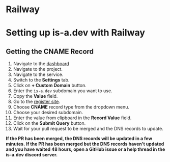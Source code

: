 # Railway
# Setting up is-a.dev with Railway
## Getting the CNAME Record
1. Navigate to the [dashboard](https://railway.app/dashboard)
1. Navigate to the project.
1. Navigate to the service.
1. Switch to the **Settings** tab.
1. Click on **+ Custom Domain** button.
1. Enter the `is-a.dev` subdomain you want to use.
1. Copy the **Value** field.
1. Go to the [register site](https://register.is-a.dev).
1. Choose **CNAME** record type from the dropdown menu.
1. Choose your desired subdomain.
1. Enter the value from clipboard in the **Record Value** field.
1. Click on the **Submit Query** button.
1. Wait for your pull request to be merged and the DNS records to update.

**If the PR has been merged, the DNS records will be updated in a few minutes.**
**If the PR has been merged but the DNS records haven't updated and you have waited 48 hours, open a GitHub issue or a help thread in the is-a.dev discord server.**
